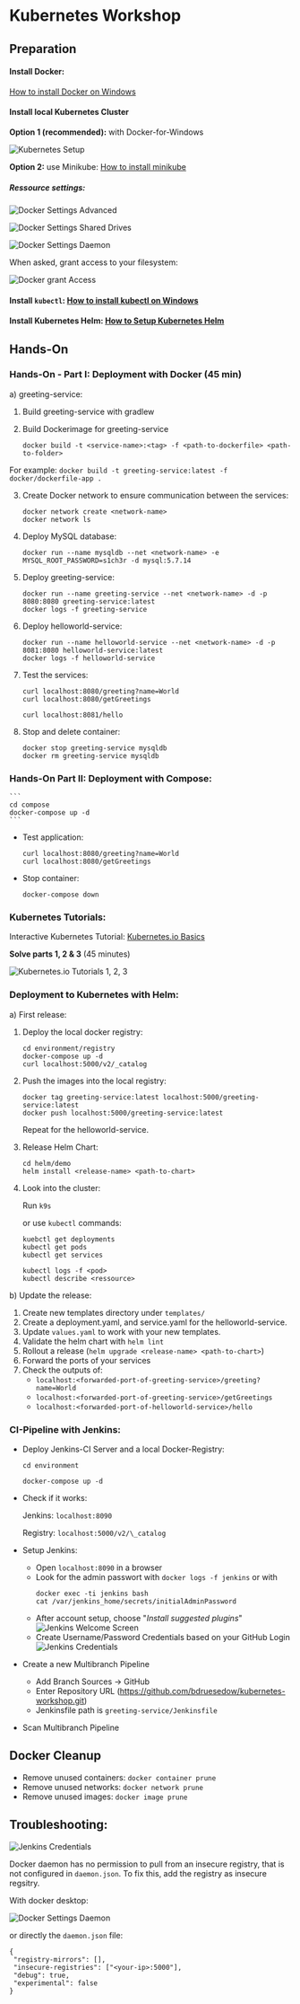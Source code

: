 # Kubernetes Workshop



## Preparation


#### Install Docker:

[How to install Docker on Windows](https://www.docker.com/products/docker-desktop)
#### Install local Kubernetes Cluster



**Option 1 (recommended):** with Docker-for-Windows

![Kubernetes Setup](https://raw.githubusercontent.com/bdruesedow/kubernetes-workshop/master/lecture/images/kubernetes.PNG)

**Option 2:** use Minikube: [How to install minikube](https://kubernetes.io/docs/tasks/tools/install-minikube/)

##### Ressource settings:

![Docker Settings Advanced](https://raw.githubusercontent.com/bdruesedow/kubernetes-workshop/master/lecture/images/ressources.PNG)

![Docker Settings Shared Drives](https://raw.githubusercontent.com/bdruesedow/kubernetes-workshop/master/lecture/images/drives.PNG)

![Docker Settings Daemon](https://raw.githubusercontent.com/bdruesedow/kubernetes-workshop/master/lecture/images/daemon.PNG)

When asked, grant access to your filesystem:

![Docker grant Access](https://raw.githubusercontent.com/bdruesedow/kubernetes-workshop/master/lecture/images/access.PNG)


#### Install `kubectl`: [How to install kubectl on Windows](https://kubernetes.io/de/docs/tasks/tools/install-kubectl/#installation-auf-windows-mit-chocolatey-oder-scoop)

#### Install Kubernetes Helm: [How to Setup Kubernetes Helm](https://helm.sh/docs/intro/install/)

## Hands-On

### Hands-On - Part I: Deployment with Docker (45 min)

a) greeting-service:

1. Build greeting-service with gradlew
2. Build Dockerimage for greeting-service

    ```
    docker build -t <service-name>:<tag> -f <path-to-dockerfile> <path-to-folder>
    ```
For example:
    ```
    docker build -t greeting-service:latest -f docker/dockerfile-app .
    ```

3. Create Docker network to ensure communication between the services:

    ```
    docker network create <network-name>
    docker network ls
    ```

4. Deploy MySQL database:

    ```
    docker run --name mysqldb --net <network-name> -e MYSQL_ROOT_PASSWORD=s1ch3r -d mysql:5.7.14
    ```

5. Deploy greeting-service:

    ```
    docker run --name greeting-service --net <network-name> -d -p 8080:8080 greeting-service:latest
    docker logs -f greeting-service
    ```

7. Deploy helloworld-service:

    ```
    docker run --name helloworld-service --net <network-name> -d -p 8081:8080 helloworld-service:latest
    docker logs -f helloworld-service
    ```

8. Test the services:

    ```
    curl localhost:8080/greeting?name=World
    curl localhost:8080/getGreetings

    curl localhost:8081/hello
    ```

8. Stop and delete container:

    ```
    docker stop greeting-service mysqldb
    docker rm greeting-service mysqldb
    ```

### Hands-On Part II: Deployment with Compose:

    ```
    cd compose
    docker-compose up -d
    ```

* Test application:

    ```
    curl localhost:8080/greeting?name=World
    curl localhost:8080/getGreetings
    ```

* Stop container:

    ```
    docker-compose down
    ```

### Kubernetes Tutorials:

Interactive Kubernetes Tutorial: [Kubernetes.io Basics](https://kubernetes.io/de/docs/tutorials/kubernetes-basics/)

**Solve parts 1, 2 & 3**  (45 minutes)

![Kubernetes.io Tutorials 1, 2, 3](https://raw.githubusercontent.com/bdruesedow/kubernetes-workshop/master/lecture/images/k8s_tutorial.PNG)


### Deployment to Kubernetes with Helm:

a) First release:

1. Deploy the local docker registry:

    ```
    cd environment/registry
    docker-compose up -d
    curl localhost:5000/v2/_catalog
    ```

2. Push the images into the local registry:

    ```
    docker tag greeting-service:latest localhost:5000/greeting-service:latest
    docker push localhost:5000/greeting-service:latest
    ```

    Repeat for the helloworld-service.

3. Release Helm Chart:

    ```
    cd helm/demo
    helm install <release-name> <path-to-chart>
    ```

4. Look into the cluster:

    Run `k9s`

    or use `kubectl` commands:

    ```
    kuebctl get deployments
    kubectl get pods
    kubectl get services

    kubectl logs -f <pod>
    kubectl describe <ressource>
    ```


b) Update the release:

1. Create new templates directory under `templates/`
2. Create a deployment.yaml, and service.yaml for the helloworld-service.
3. Update `values.yaml` to work with your new templates.
4. Validate the helm chart with `helm lint`
5. Rollout a release (`helm upgrade <release-name> <path-to-chart>`)
6. Forward the ports of your services
7. Check the outputs of:
    * `localhost:<forwarded-port-of-greeting-service>/greeting?name=World`
    * `localhost:<forwarded-port-of-greeting-service>/getGreetings`
    * `localhost:<forwarded-port-of-helloworld-service>/hello`


### CI-Pipeline with Jenkins:

* Deploy Jenkins-CI Server and a local Docker-Registry:

    ```
    cd environment
    ```

    ```
    docker-compose up -d
    ```

* Check if it works:

    Jenkins: `localhost:8090`

    Registry: `localhost:5000/v2/\_catalog`

* Setup Jenkins:
    * Open `localhost:8090` in a browser
    * Look for the admin passwort with `docker logs -f jenkins` or with
        ```
        docker exec -ti jenkins bash
        cat /var/jenkins_home/secrets/initialAdminPassword
        ```
    * After account setup, choose "*Install suggested plugins*"
    ![Jenkins Welcome Screen](https://raw.githubusercontent.com/bdruesedow/kubernetes-workshop/master/lecture/images/jenkins.PNG)
    * Create Username/Password Credentials based on your GitHub Login
    ![Jenkins Credentials](https://raw.githubusercontent.com/bdruesedow/kubernetes-workshop/master/lecture/images/jenkins_credentials.PNG)

* Create a new Multibranch Pipeline
    * Add Branch Sources -> GitHub
    * Enter Repository URL (https://github.com/bdruesedow/kubernetes-workshop.git)
    * Jenkinsfile path is `greeting-service/Jenkinsfile`
* Scan Multibranch Pipeline

## Docker Cleanup

* Remove unused containers: `docker container prune`
* Remove unused networks: `docker network prune`
* Remove unused images: `docker image prune`

## Troubleshooting:

![Jenkins Credentials](https://raw.githubusercontent.com/bdruesedow/kubernetes-workshop/master/lecture/images/registry_error.PNG)

Docker daemon has no permission to pull from an insecure registry, that is not configured in `daemon.json`. To fix this, add the registry as insecure regsitry.

With docker desktop:

![Docker Settings Daemon](https://raw.githubusercontent.com/bdruesedow/kubernetes-workshop/master/lecture/images/daemon.PNG)

or directly the `daemon.json` file:

```               
{                                           
 "registry-mirrors": [],                   
 "insecure-registries": ["<your-ip>:5000"],
 "debug": true,                            
 "experimental": false                     
}                                           
```
